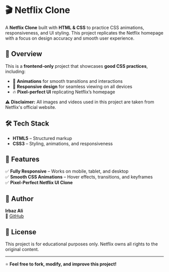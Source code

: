
# 🎬 Netflix Clone

A **Netflix Clone** built with **HTML & CSS** to practice CSS animations, responsiveness, and UI styling. This project replicates the Netflix homepage with a focus on design accuracy and smooth user experience.

## 📌 Overview

This is a **frontend-only** project that showcases **good CSS practices**, including:
- 🎨 **Animations** for smooth transitions and interactions
- 📱 **Responsive design** for seamless viewing on all devices
- 🔥 **Pixel-perfect UI** replicating Netflix’s homepage

⚠️ **Disclaimer:** All images and videos used in this project are taken from Netflix's official website.

## 🛠 Tech Stack
- **HTML5** – Structured markup  
- **CSS3** – Styling, animations, and responsiveness  

## 🚀 Features
✅ **Fully Responsive** – Works on mobile, tablet, and desktop  
✅ **Smooth CSS Animations** – Hover effects, transitions, and keyframes  
✅ **Pixel-Perfect Netflix UI Clone**  

## 👤 Author
**Irbaz Ali**  
🔗 [GitHub](https://github.com/IrbazAli) 

## 📜 License
This project is for educational purposes only. Netflix owns all rights to the original content.

---

⭐ **Feel free to fork, modify, and improve this project!**  
